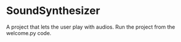 # SoundSynthesizer
A project that lets the user play with audios. 
Run the project from the welcome.py code. 
